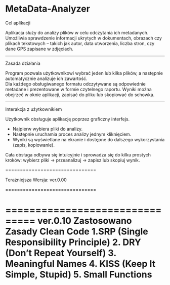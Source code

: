 # MetaData-Analyzer


 Cel aplikacji
 
Aplikacja służy do analizy plików w celu odczytania ich metadanych.  
Umożliwia sprawdzenie informacji ukrytych w dokumentach, obrazach czy plikach tekstowych – takich jak autor, data utworzenia, liczba stron, czy dane GPS zapisane w zdjęciach.

---


 Zasada działania
 
Program pozwala użytkownikowi wybrać jeden lub kilka plików, a następnie automatycznie analizuje ich zawartość.  
Dla każdego obsługiwanego formatu odczytywane są odpowiednie metadane i prezentowane w formie czytelnego raportu. Wyniki można obejrzeć w oknie aplikacji, zapisać do pliku lub skopiować do schowka.

---

 Interakcja z użytkownikiem
 
Użytkownik obsługuje aplikację poprzez graficzny interfejs.  
- Najpierw wybiera pliki do analizy.  
- Następnie uruchamia proces analizy jednym kliknięciem.  
- Wyniki są wyświetlane na ekranie i dostępne do dalszego wykorzystania (zapis, kopiowanie).  

Cała obsługa odbywa się intuicyjnie i sprowadza się do kilku prostych kroków: wybierz pliki → przeanalizuj → zapisz lub skopiuj wynik.







===============================

 Terażniejsza Wersja: ver.0.00

===============================



===============================
  ver.0.10 Zastosowano Zasady Clean Code
  1.SRP (Single Responsibility Principle)
  2️. DRY (Don’t Repeat Yourself)
  3.  Meaningful Names
  4.   KISS (Keep It Simple, Stupid)
  5.    Small Functions
===============================
